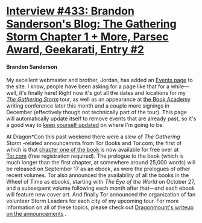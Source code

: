 # [Interview #433: Brandon Sanderson's Blog: The Gathering Storm Chapter 1 + More, Parsec Award, Geekarati, Entry #2](https://www.theoryland.com/intvmain.php?i=433#2)

#### Brandon Sanderson

My excellent webmaster and brother, Jordan, has added an
[Events page](http://www.brandonsanderson.com/events)
to the site. I know, people have been asking for a page like that for a while—well, it's finally here! Right now it's got all the dates and locations for my
[*The Gathering Storm*](http://brandonsanderson.com/book/The-Gathering-Storm)
tour, as well as an appearance at
[the Book Academy](http://www.uvsc.edu/conted/c&w/bookacademy/)
writing conference later this month and a couple more signings in December (effectively though not technically part of the tour). This page will automatically update itself to remove events that are already past, so it's a good way to
[keep yourself updated](http://www.brandonsanderson.com/events)
on where I'm going to be.

At Dragon\*Con this past weekend there were a slew of
*The Gathering Storm*
-related announcemnts from Tor Books and Tor.com, the first of which is that
[chapter one of the book](http://www.tor.com/index.php?option=com_content&view=story&id=53532)
is now available for free over at
[Tor.com](http://www.tor.com/index.php?option=com_content&view=story&id=53532)
(free registration required). The prologue to the book (which is much longer than the first chapter, at somewhere around 25,000 words) will be released on September 17 as an ebook, as were the prologues of other recent volumes. Tor also announced the availability of all the books in the Wheel of Time as ebooks, starting with
*The Eye of the World*
on October 27, and a subsequent volume following each month after that—and each ebook will feature new cover art. And finally Tor announced the organization of fan volunteer Storm Leaders for each city of my upcoming tour. For more information on all of these topics, please check out
[Dragonmount's writeup on the announcements](http://www.dragonmount.com/News/?p=641)
.

